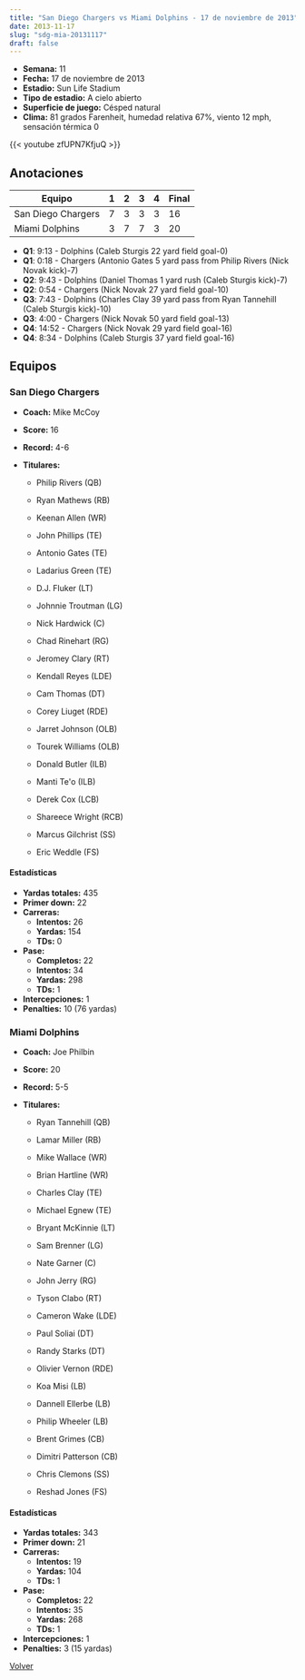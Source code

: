 ```yaml
---
title: "San Diego Chargers vs Miami Dolphins - 17 de noviembre de 2013"
date: 2013-11-17
slug: "sdg-mia-20131117"
draft: false
---
```


- **Semana:** 11
- **Fecha:** 17 de noviembre de 2013
- **Estadio:** Sun Life Stadium
- **Tipo de estadio:** A cielo abierto
- **Superficie de juego:** Césped natural
- **Clima:** 81 grados Farenheit, humedad relativa 67%, viento 12 mph, sensación térmica 0


{{< youtube zfUPN7KfjuQ >}}


## Anotaciones
| Equipo | 1 | 2 | 3 | 4 | Final |
|--------|---|---|---|---|-------|
| San Diego Chargers  | 7 | 3 | 3 | 3  | 16 |
| Miami Dolphins  | 3 | 7 | 7 | 3  | 20 |
- **Q1**: 9:13 - Dolphins (Caleb Sturgis 22 yard field goal-0)
- **Q1**: 0:18 - Chargers (Antonio Gates 5 yard pass from Philip Rivers (Nick Novak kick)-7)
- **Q2**: 9:43 - Dolphins (Daniel Thomas 1 yard rush (Caleb Sturgis kick)-7)
- **Q2**: 0:54 - Chargers (Nick Novak 27 yard field goal-10)
- **Q3**: 7:43 - Dolphins (Charles Clay 39 yard pass from Ryan Tannehill (Caleb Sturgis kick)-10)
- **Q3**: 4:00 - Chargers (Nick Novak 50 yard field goal-13)
- **Q4**: 14:52 - Chargers (Nick Novak 29 yard field goal-16)
- **Q4**: 8:34 - Dolphins (Caleb Sturgis 37 yard field goal-16)


## Equipos


### San Diego Chargers
* **Coach:** Mike McCoy
* **Score:** 16
* **Record:** 4-6
* **Titulares:** 

  * Philip Rivers (QB) 

  * Ryan Mathews (RB) 

  * Keenan Allen (WR) 

  * John Phillips (TE) 

  * Antonio Gates (TE) 

  * Ladarius Green (TE) 

  * D.J. Fluker (LT) 

  * Johnnie Troutman (LG) 

  * Nick Hardwick (C) 

  * Chad Rinehart (RG) 

  * Jeromey Clary (RT) 

  * Kendall Reyes (LDE) 

  * Cam Thomas (DT) 

  * Corey Liuget (RDE) 

  * Jarret Johnson (OLB) 

  * Tourek Williams (OLB) 

  * Donald Butler (ILB) 

  * Manti Te'o (ILB) 

  * Derek Cox (LCB) 

  * Shareece Wright (RCB) 

  * Marcus Gilchrist (SS) 

  * Eric Weddle (FS) 

#### Estadísticas
* **Yardas totales:** 435
* **Primer down:** 22
* **Carreras:**
  * **Intentos:** 26
  * **Yardas:** 154
  * **TDs:** 0
* **Pase:**
  * **Completos:** 22
  * **Intentos:** 34
  * **Yardas:** 298
  * **TDs:** 1
* **Intercepciones:** 1
* **Penalties:** 10 (76 yardas)

### Miami Dolphins
* **Coach:** Joe Philbin
* **Score:** 20
* **Record:** 5-5
* **Titulares:** 

  * Ryan Tannehill (QB) 

  * Lamar Miller (RB) 

  * Mike Wallace (WR) 

  * Brian Hartline (WR) 

  * Charles Clay (TE) 

  * Michael Egnew (TE) 

  * Bryant McKinnie (LT) 

  * Sam Brenner (LG) 

  * Nate Garner (C) 

  * John Jerry (RG) 

  * Tyson Clabo (RT) 

  * Cameron Wake (LDE) 

  * Paul Soliai (DT) 

  * Randy Starks (DT) 

  * Olivier Vernon (RDE) 

  * Koa Misi (LB) 

  * Dannell Ellerbe (LB) 

  * Philip Wheeler (LB) 

  * Brent Grimes (CB) 

  * Dimitri Patterson (CB) 

  * Chris Clemons (SS) 

  * Reshad Jones (FS) 

#### Estadísticas
* **Yardas totales:** 343
* **Primer down:** 21
* **Carreras:**
  * **Intentos:** 19
  * **Yardas:** 104
  * **TDs:** 1
* **Pase:**
  * **Completos:** 22
  * **Intentos:** 35
  * **Yardas:** 268
  * **TDs:** 1
* **Intercepciones:** 1
* **Penalties:** 3 (15 yardas)


[Volver](/historia/2013)
